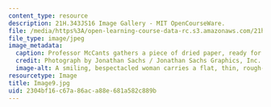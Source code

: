 ```yaml
---
content_type: resource
description: 21H.343JS16 Image Gallery - MIT OpenCourseWare.
file: /media/https%3A/open-learning-course-data-rc.s3.amazonaws.com/21h-343j-making-books-the-renaissance-and-today-spring-2016/2304bf16c67a86aca88e681a582c889b_Image9.jpg
file_type: image/jpeg
image_metadata:
  caption: Professor McCants gathers a piece of dried paper, ready for printing.
  credit: Photograph by Jonathan Sachs / Jonathan Sachs Graphics, Inc.
  image-alt: A smiling, bespectacled woman carries a flat, thin, rough-edged object.
resourcetype: Image
title: Image9.jpg
uid: 2304bf16-c67a-86ac-a88e-681a582c889b
---
```

